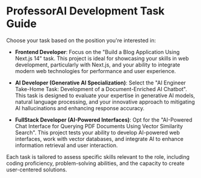 # ProfessorAI Development Task Guide

Choose your task based on the position you're interested in:

- **Frontend Developer**: Focus on the "Build a Blog Application Using Next.js 14" task. This project is ideal for showcasing your skills in web development, particularly with Next.js, and your ability to integrate modern web technologies for performance and user experience.

- **AI Developer (Generative AI Specialization)**: Select the "AI Engineer Take-Home Task: Development of a Document-Enriched AI Chatbot". This task is designed to evaluate your expertise in generative AI models, natural language processing, and your innovative approach to mitigating AI hallucinations and enhancing response accuracy.

- **FullStack Developer (AI-Powered Interfaces)**: Opt for the "AI-Powered Chat Interface for Querying PDF Documents Using Vector Similarity Search". This project tests your ability to develop AI-powered web interfaces, work with vector databases, and integrate AI to enhance information retrieval and user interaction.

Each task is tailored to assess specific skills relevant to the role, including coding proficiency, problem-solving abilities, and the capacity to create user-centered solutions.
